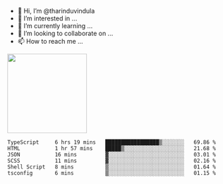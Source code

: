 - 👋 Hi, I’m @tharinduvindula
- 👀 I’m interested in ...
- 🌱 I’m currently learning ...
- 💞️ I’m looking to collaborate on ...
- 📫 How to reach me ...

<!---
tharinduvindula/tharinduvindula is a ✨ special ✨ repository because its `README.md` (this file) appears on your GitHub profile.
You can click the Preview link to take a look at your changes.
--->

<img height="180em" src="https://github-readme-stats.vercel.app/api?username=tharinduvindula&show_icons=true&hide_border=false&&count_private=true&include_all_commits=true" />


<!--START_SECTION:waka-->

```text
TypeScript     6 hrs 19 mins   █████████████████▒░░░░░░░   69.86 %
HTML           1 hr 57 mins    █████▒░░░░░░░░░░░░░░░░░░░   21.68 %
JSON           16 mins         ▓░░░░░░░░░░░░░░░░░░░░░░░░   03.01 %
SCSS           11 mins         ▓░░░░░░░░░░░░░░░░░░░░░░░░   02.16 %
Shell Script   8 mins          ▒░░░░░░░░░░░░░░░░░░░░░░░░   01.64 %
tsconfig       6 mins          ▒░░░░░░░░░░░░░░░░░░░░░░░░   01.15 %
```

<!--END_SECTION:waka-->
